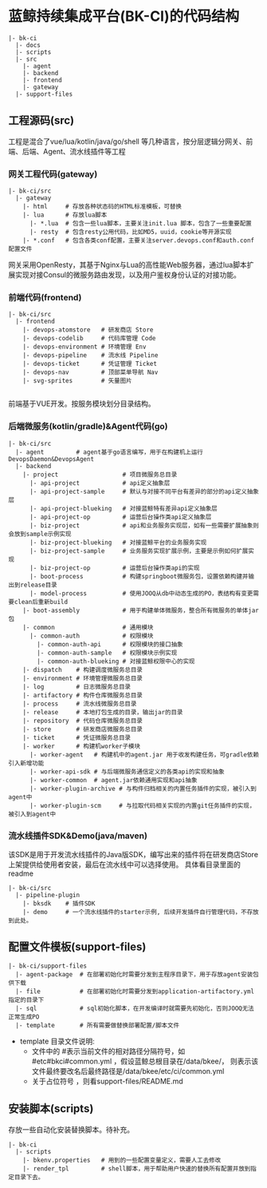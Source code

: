 # 蓝鲸持续集成平台(BK-CI)的代码结构


```
|- bk-ci
  |- docs  
  |- scripts
  |- src
    |- agent
    |- backend
    |- frontend
    |- gateway
  |- support-files
```

## 工程源码(src)

工程是混合了vue/lua/kotlin/java/go/shell 等几种语言，按分层逻辑分网关、前端、后端、Agent、流水线插件等工程

### 网关工程代码(gateway)

```
|- bk-ci/src
  |- gateway
    |- html     # 存放各种状态码的HTML标准模板，可替换
    |- lua      # 存放lua脚本
      |- *.lua  # 包含一些lua脚本，主要关注init.lua 脚本，包含了一些重要配置
      |- resty  # 包含resty公用代码，比如MD5，uuid，cookie等开源实现
    |- *.conf   # 包含各类conf配置，主要关注server.devops.conf和auth.conf配置文件
```

网关采用OpenResty，其基于Nginx与Lua的高性能Web服务器，通过lua脚本扩展实现对接Consul的微服务路由发现，以及用户鉴权身份认证的对接功能。 



### 前端代码(frontend)
```
|- bk-ci/src
  |- frontend
    |- devops-atomstore   # 研发商店 Store
    |- devops-codelib     # 代码库管理 Code
    |- devops-environment # 环境管理 Env
    |- devops-pipeline    # 流水线 Pipeline
    |- devops-ticket      # 凭证管理 Ticket
    |- devops-nav         # 顶部菜单导航 Nav
    |- svg-sprites        # 矢量图片
      
```

前端基于VUE开发。按服务模块划分目录结构。




### 后端微服务(kotlin/gradle)&Agent代码(go)

```
|- bk-ci/src
  |- agent         # agent基于go语言编写，用于在构建机上运行DevopsDaemon&DevopsAgent
  |- backend
    |- project                  # 项目微服务总目录
      |- api-project            # api定义抽象层
      |- api-project-sample     # 默认与对接不同平台有差异的部分的api定义抽象层
      |- api-project-blueking   # 对接蓝鲸特有差异api定义抽象层
      |- api-project-op         # 运营后台操作类api定义抽象层
      |- biz-project            # api和业务服务实现层，如有一些需要扩展抽象则会放到sample示例实现
      |- biz-project-blueking   # 对接蓝鲸平台的业务服务实现
      |- biz-project-sample     # 业务服务实现扩展示例，主要是示例如何扩展实现
      |- biz-project-op         # 运营后台操作类api的实现
      |- boot-process           # 构建springboot微服务包，设置依赖构建并输出到release目录
      |- model-process          # 使用JOOQ从db中动态生成的PO，表结构有变更需要clean后重新build
    |- boot-assembly            # 用于构建单体微服务，整合所有微服务的单体jar包
    |- common                   # 通用模块
      |- common-auth            # 权限模块
        |- common-auth-api      # 权限模块的接口抽象
        |- common-auth-sample   # 权限模块示例实现
        |- common-auth-blueking # 对接蓝鲸权限中心的实现
    |- dispatch    # 构建调度微服务总目录
    |- environment # 环境管理微服务总目录
    |- log         # 日志微服务总目录
    |- artifactory # 构件仓库微服务总目录
    |- process     # 流水线微服务总目录
    |- release     # 本地打包生成的目录，输出jar的目录
    |- repository  # 代码仓库微服务总目录
    |- store       # 研发商店微服务总目录
    |- ticket      # 凭证微服务总目录
    |- worker      # 构建机worker子模块
      |- worker-agent   # 构建机中的agent.jar 用于收发构建任务，可gradle依赖引入新增功能
      |- worker-api-sdk # 与后端微服务通信定义的各类api的实现和抽象
      |- worker-common  # agent.jar依赖通用实现和api抽象
      |- worker-plugin-archive # 与构件归档相关的内置任务插件的实现，被引入到agent中
      |- worker-plugin-scm     # 与拉取代码相关实现的内置git任务插件的实现，被引入到agent中
```



### 流水线插件SDK&Demo(java/maven)

该SDK是用于开发流水线插件的Java版SDK，编写出来的插件将在研发商店Store上架提供给使用者安装，最后在流水线中可以选择使用。 具体看目录里面的readme


```
|- bk-ci/src
  |- pipeline-plugin
    |- bksdk    # 插件SDK
    |- demo     # 一个流水线插件的starter示例, 后续开发插件自行管理代码，不存放到此处。
```

## 配置文件模板(support-files)

```
|- bk-ci/support-files
  |- agent-package  # 在部署初始化时需要分发到主程序目录下，用于存放agent安装包供下载
  |- file           # 在部署初始化时需要分发到application-artifactory.yml指定的目录下
  |- sql            # sql初始化脚本，在开发编译时就需要先初始化，否则JOOQ无法正常生成PO
  |- template       # 所有需要做替换部署配置/脚本文件
```

- template 目录文件说明:
  - 文件中的 #表示当前文件的相对路径分隔符号，如#etc#bkci#common.yml   ，假设蓝鲸总根目录在/data/bkee/， 则表示该文件最终要改名后最终路径是/data/bkee/etc/ci/common.yml
  - 关于占位符号 ，则看support-files/README.md

## 安装脚本(scripts)

存放一些自动化安装替换脚本。待补充。

```
|- bk-ci
  |- scripts
    |- bkenv.properties   # 用到的一些配置变量定义，需要人工去修改 
    |- render_tpl         # shell脚本，用于帮助用户快速的替换所有配置并放到指定目录下去。
```